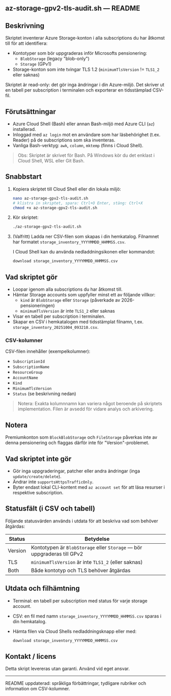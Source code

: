 ## az-storage-gpv2-tls-audit.sh — README

## Beskrivning

Skriptet inventerar Azure Storage-konton i alla subscriptions du har åtkomst till för att identifiera:

- Kontotyper som bör uppgraderas inför Microsofts pensionering:
  - `BlobStorage` (legacy "blob-only")
  - `Storage` (GPv1)
- Storage-konton som inte tvingar TLS 1.2 (`minimumTlsVersion` != `TLS1_2` eller saknas)

Skriptet är read-only: det gör inga ändringar i din Azure-miljö. Det skriver ut en tabell per subscription i terminalen och exporterar en tidsstämplad CSV-fil.

## Förutsättningar

- Azure Cloud Shell (Bash) eller annan Bash-miljö med Azure CLI (`az`) installerad.
- Inloggad med `az login` mot en användare som har läsbehörighet (t.ex. Reader) på de subscriptions som ska inventeras.
- Vanliga Bash-verktyg: `awk`, `column`, `mktemp` (finns i Cloud Shell).

> Obs: Skriptet är skrivet för Bash. På Windows kör du det enklast i Cloud Shell, WSL eller Git Bash.

## Snabbstart

1. Kopiera skriptet till Cloud Shell eller din lokala miljö:

   ```bash
   nano az-storage-gpv2-tls-audit.sh
   # klistra in skriptet, spara: Ctrl+O Enter, stäng: Ctrl+X
   chmod +x az-storage-gpv2-tls-audit.sh
   ```

2. Kör skriptet:

   ```bash
   ./az-storage-gpv2-tls-audit.sh
   ```

3. (Valfritt) Ladda ner CSV-filen som skapas i din hemkatalog. Filnamnet har formatet `storage_inventory_YYYYMMDD_HHMMSS.csv`.

   I Cloud Shell kan du använda nedladdningsikonen eller kommandot:

   ```bash
   download storage_inventory_YYYYMMDD_HHMMSS.csv
   ```

## Vad skriptet gör

- Loopar igenom alla subscriptions du har åtkomst till.
- Hämtar Storage accounts som uppfyller minst ett av följande villkor:
  - `kind` är `BlobStorage` eller `Storage` (påverkade av 2026-pensioneringen)
  - `minimumTlsVersion` är inte `TLS1_2` eller saknas
- Visar en tabell per subscription i terminalen.
- Skapar en CSV i hemkatalogen med tidsstämplat filnamn, t.ex. `storage_inventory_20251004_093210.csv`.

### CSV-kolumner

CSV-filen innehåller (exempelkolumner):

- `SubscriptionId`
- `SubscriptionName`
- `ResourceGroup`
- `AccountName`
- `Kind`
- `MinimumTlsVersion`
- `Status` (se beskrivning nedan)

> Notera: Exakta kolumnnamn kan variera något beroende på skriptets implementation. Filen är avsedd för vidare analys och arkivering.

## Notera

Premiumkonton som `BlockBlobStorage` och `FileStorage` påverkas inte av denna pensionering och flaggas därför inte för "Version"-problemet.

## Vad skriptet inte gör

- Gör inga uppgraderingar, patcher eller andra ändringar (inga `update/create/delete`).
- Ändrar inte `supportsHttpsTrafficOnly`.
- Byter endast lokal CLI-kontent med `az account set` för att läsa resurser i respektive subscription.

## Statusfält (i CSV och tabell)

Följande statusvärden används i utdata för att beskriva vad som behöver åtgärdas:

| Status  | Betydelse |
| ------- | --------- |
| Version | Kontotypen är `BlobStorage` eller `Storage` — bör uppgraderas till GPv2 |
| TLS     | `minimumTlsVersion` är inte `TLS1_2` (eller saknas) |
| Both    | Både kontotyp och TLS behöver åtgärdas |

## Utdata och filhämtning

- Terminal: en tabell per subscription med status för varje storage account.
- CSV: en fil med namn `storage_inventory_YYYYMMDD_HHMMSS.csv` sparas i din hemkatalog.
- Hämta filen via Cloud Shells nedladdningsknapp eller med:

  ```bash
  download storage_inventory_YYYYMMDD_HHMMSS.csv
  ```

## Kontakt / licens

Detta skript levereras utan garanti. Använd vid eget ansvar.

---

README uppdaterad: språkliga förbättringar, tydligare rubriker och information om CSV-kolumner.

